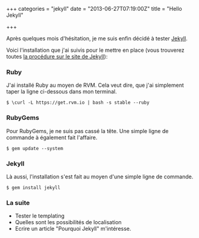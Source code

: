 +++
categories = "jekyll"
date = "2013-06-27T07:19:00Z"
title = "Hello Jekyll"

+++

Après quelques mois d'hésitation, je me suis enfin décidé à tester [Jekyll](http://jekyllrb.com).<!--more-->

Voici l'installation que j'ai suivis pour le mettre en place (vous trouverez toutes [la procédure sur le site de Jekyll](http://jekyllrb.com/docs/installation/)):

### Ruby

J'ai installé Ruby au moyen de RVM. Cela veut dire, que j'ai simplement taper la ligne ci-dessous dans mon terminal.

    $ \curl -L https://get.rvm.io | bash -s stable --ruby

### RubyGems

Pour RubyGems, je ne suis pas cassé la tête. Une simple ligne de commande à également fait l'affaire.

    $ gem update --system

### Jekyll

Là aussi, l'installation s'est fait au moyen d'une simple ligne de commande.

    $ gem install jekyll

### La suite

- Tester le templating
- Quelles sont les possibilités de localisation
- Ecrire un article "Pourquoi Jekyll" m'intéresse.
